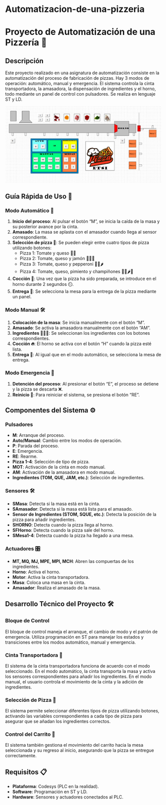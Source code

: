 # Automatizacion-de-una-pizzeria
# Proyecto de Automatización de una Pizzería 🍕

## Descripción
Este proyecto realizado en una asignatura de automatización consiste en la automatización del proceso de fabricación de pizzas. Hay 3 modos de operación: automático, manual y emergencia. El sistema controla la cinta transportadora, la amasadora, la dispensación de ingredientes y el horno, todo mediante un panel de control con pulsadores. Se realiza en lenguaje ST y LD.

![Pizzería](https://github.com/JaimeGarrido99/Automatizacion-pizzeria/blob/main/pizza.jpeg)

## Guía Rápida de Uso 📝

### Modo Automático 🤖
1. **Inicio del proceso**: Al pulsar el botón “M”, se inicia la caída de la masa y su posterior avance por la cinta.
2. **Amasado**: La masa se aplasta con el amasador cuando llega al sensor correspondiente.
3. **Selección de pizza 🍕**: Se pueden elegir entre cuatro tipos de pizza utilizando botones:
   - Pizza 1: Tomate y queso 🍅🧀
   - Pizza 2: Tomate, queso y jamón 🍅🧀🍖
   - Pizza 3: Tomate, queso y pepperoni 🍅🧀🌶️
   - Pizza 4: Tomate, queso, pimiento y champiñones 🍅🧀🌶️🍄
4. **Cocción 🍳**: Una vez que la pizza ha sido preparada, se introduce en el horno durante 2 segundos ⏲️.
5. **Entrega 🚪**: Se selecciona la mesa para la entrega de la pizza mediante un panel.

### Modo Manual 🛠️
1. **Colocación de la masa**: Se inicia manualmente con el botón “M”.
2. **Amasado**: Se activa la amasadora manualmente con el botón “AM”.
3. **Ingredientes 🍅🧀🍖**: Se seleccionan los ingredientes con los botones correspondientes.
4. **Cocción 🔥**: El horno se activa con el botón “H” cuando la pizza esté lista.
5. **Entrega 🚪**: Al igual que en el modo automático, se selecciona la mesa de entrega.

### Modo Emergencia 🚨
1. **Detención del proceso**: Al presionar el botón “E”, el proceso se detiene y la pizza se descarta ❌.
2. **Reinicio 🔄**: Para reiniciar el sistema, se presiona el botón “RE”.

## Componentes del Sistema ⚙️

### Pulsadores
- **M**: Arranque del proceso.
- **Auto/Manual**: Cambio entre los modos de operación.
- **P**: Parada del proceso.
- **E**: Emergencia.
- **RE**: Rearme.
- **Pizza 1-4**: Selección de tipo de pizza.
- **MOT**: Activación de la cinta en modo manual.
- **AM**: Activación de la amasadora en modo manual.
- **Ingredientes (TOM, QUE, JAM, etc.)**: Selección de ingredientes.
  
### Sensores 🛠️
- **SMasa**: Detecta si la masa está en la cinta.
- **SAmasador**: Detecta si la masa está lista para el amasado.
- **Sensor de Ingredientes (STOM, SQUE, etc.)**: Detecta la posición de la pizza para añadir ingredientes.
- **SHORNO**: Detecta cuando la pizza llega al horno.
- **SFHorno**: Detecta cuando la pizza sale del horno.
- **SMesa1-4**: Detecta cuando la pizza ha llegado a una mesa.

### Actuadores 🎛️
- **MT, MQ, MJ, MPE, MPI, MCH**: Abren las compuertas de los ingredientes.
- **Horno**: Activa el horno.
- **Motor**: Activa la cinta transportadora.
- **Masa**: Coloca una masa en la cinta.
- **Amasador**: Realiza el amasado de la masa.

## Desarrollo Técnico del Proyecto 🛠️

### Bloque de Control
El bloque de control maneja el arranque, el cambio de modo y el patrón de emergencia. Utiliza programación en ST para manejar los estados y transiciones entre los modos automático, manual y emergencia.

### Cinta Transportadora 🚶
El sistema de la cinta transportadora funciona de acuerdo con el modo seleccionado. En el modo automático, la cinta transporta la masa y activa los sensores correspondientes para añadir los ingredientes. En el modo manual, el usuario controla el movimiento de la cinta y la adición de ingredientes.

### Selección de Pizza 🍕
El sistema permite seleccionar diferentes tipos de pizza utilizando botones, activando las variables correspondientes a cada tipo de pizza para asegurar que se añadan los ingredientes correctos.

### Control del Carrito 🚪
El sistema también gestiona el movimiento del carrito hacia la mesa seleccionada y su regreso al inicio, asegurando que la pizza se entregue correctamente.

## Requisitos 📋
- **Plataforma**: Codesys (PLC en la realidad).
- **Software**: Programación en ST y LD.
- **Hardware**: Sensores y actuadores conectados al PLC.
